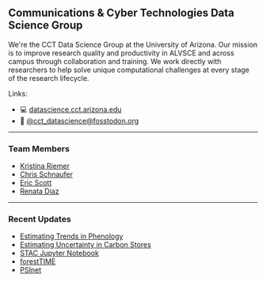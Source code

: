 ## Communications & Cyber Technologies Data Science Group

We're the CCT Data Science Group at the University of Arizona. Our mission is to improve research quality and productivity in ALVSCE and across campus through collaboration and training. We work directly with researchers to help solve unique computational challenges at every stage of the research lifecycle.

Links:

- 💻 [datascience.cct.arizona.edu](https://datascience.cct.arizona.edu/)
- 🐘 [@cct_datascience@fosstodon.org](https://fosstodon.org/@cct_datascience)

----------------------------------------

### Team Members

- [Kristina Riemer](https://github.com/KristinaRiemer)
- [Chris Schnaufer](https://github.com/Chris-Schnaufer)
- [Eric Scott](https://github.com/Aariq)
- [Renata Diaz](https://github.com/diazrenata)

----------------------------------------

### Recent Updates

<!-- BLOG-POST-LIST:START -->
- [Estimating Trends in Phenology](https://datascience.cct.arizona.edu/estimating-trends-phenology)
- [Estimating Uncertainty in Carbon Stores](https://datascience.cct.arizona.edu/estimating-uncertainty-carbon-stores)
- [STAC Jupyter Notebook](https://datascience.cct.arizona.edu/stac-jupyter-notebook)
- [forestTIME](https://datascience.cct.arizona.edu/foresttime)
- [PSInet](https://datascience.cct.arizona.edu/psinet)
<!-- BLOG-POST-LIST:END -->
